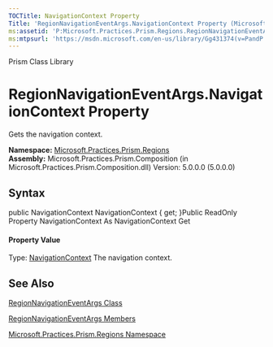 ```yaml
---
TOCTitle: NavigationContext Property
Title: 'RegionNavigationEventArgs.NavigationContext Property (Microsoft.Practices.Prism.Regions)'
ms:assetid: 'P:Microsoft.Practices.Prism.Regions.RegionNavigationEventArgs.NavigationContext'
ms:mtpsurl: 'https://msdn.microsoft.com/en-us/library/Gg431374(v=PandP.50)'
---
```


Prism Class Library

RegionNavigationEventArgs.NavigationContext Property
========================================================

Gets the navigation context.

**Namespace:** [Microsoft.Practices.Prism.Regions](https://msdn.microsoft.com/n:microsoft.practices.prism.regions)
**Assembly:** Microsoft.Practices.Prism.Composition (in Microsoft.Practices.Prism.Composition.dll) Version: 5.0.0.0 (5.0.0.0)

## Syntax


<span id="syntaxToggle"></span>public NavigationContext NavigationContext { get; }Public ReadOnly Property NavigationContext As NavigationContext Get
#### Property Value

Type: [NavigationContext](https://msdn.microsoft.com/t:microsoft.practices.prism.regions.navigationcontext)
The navigation context.

See Also
--------


[RegionNavigationEventArgs Class](https://msdn.microsoft.com/t:microsoft.practices.prism.regions.regionnavigationeventargs)

[RegionNavigationEventArgs Members](https://msdn.microsoft.com/allmembers.t:microsoft.practices.prism.regions.regionnavigationeventargs)

[Microsoft.Practices.Prism.Regions Namespace](https://msdn.microsoft.com/n:microsoft.practices.prism.regions)
